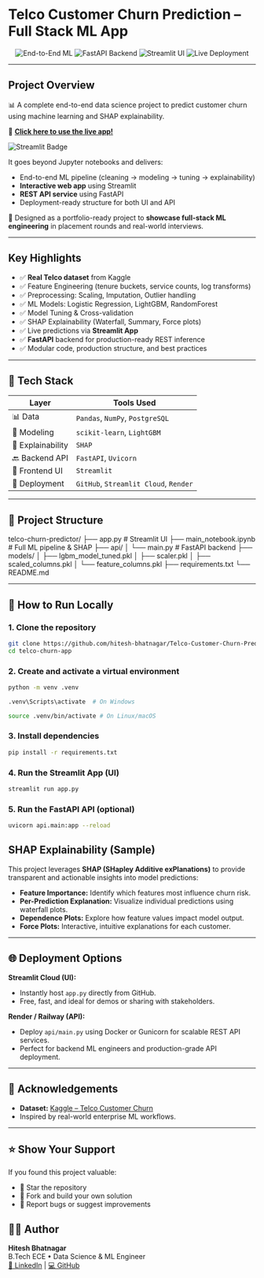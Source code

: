 # Telco Customer Churn Prediction – Full Stack ML App

<p align="center">
  <img src="https://img.shields.io/badge/ML--End2End-green?style=for-the-badge" alt="End-to-End ML" />
  <img src="https://img.shields.io/badge/FastAPI--Backend-blue?style=for-the-badge" alt="FastAPI Backend" />
  <img src="https://img.shields.io/badge/Streamlit--UI-red?style=for-the-badge" alt="Streamlit UI" />
  <img src="https://img.shields.io/badge/Deployment--Live-success?style=for-the-badge" alt="Live Deployment" />
</p>

---

## Project Overview

📊 A complete end-to-end data science project to predict customer churn using machine learning and SHAP explainability.

🚀 **[Click here to use the live app!](https://telco-churn-predictor-tool.streamlit.app/)**

![Streamlit Badge]([https://img.shields.io/badge/Deployed-Streamlit-blue?logo=streamlit&logoColor=white](https://telco-churn-predictor-tool.streamlit.app/))


It goes beyond Jupyter notebooks and delivers:

- End-to-end ML pipeline (cleaning → modeling → tuning → explainability)
- **Interactive web app** using Streamlit
- **REST API service** using FastAPI
- Deployment-ready structure for both UI and API

🔧 Designed as a portfolio-ready project to **showcase full-stack ML engineering** in placement rounds and real-world interviews.

---

## Key Highlights

- ✅ **Real Telco dataset** from Kaggle
- ✅ Feature Engineering (tenure buckets, service counts, log transforms)
- ✅ Preprocessing: Scaling, Imputation, Outlier handling
- ✅ ML Models: Logistic Regression, LightGBM, RandomForest
- ✅ Model Tuning & Cross-validation
- ✅ SHAP Explainability (Waterfall, Summary, Force plots)
- ✅ Live predictions via **Streamlit App**
- ✅ **FastAPI** backend for production-ready REST inference
- ✅ Modular code, production structure, and best practices

---

## 🔧 Tech Stack

| Layer            | Tools Used                            |
|------------------|----------------------------------------|
| 📊 Data          | `Pandas`, `NumPy`, `PostgreSQL`        |
| 🤖 Modeling      | `scikit-learn`, `LightGBM`             |
| 🧠 Explainability| `SHAP`                                 |
| 🔙 Backend API   | `FastAPI`, `Uvicorn`                   |
| 🎨 Frontend UI   | `Streamlit`                            |
| 🚀 Deployment    | `GitHub`, `Streamlit Cloud`, `Render`  |

---

## 📂 Project Structure
telco-churn-predictor/
├── app.py # Streamlit UI
├── main_notebook.ipynb # Full ML pipeline & SHAP
├── api/
│ └── main.py # FastAPI backend
├── models/
│ ├── lgbm_model_tuned.pkl
│ ├── scaler.pkl
│ ├── scaled_columns.pkl
│ └── feature_columns.pkl
├── requirements.txt
└── README.md

---

## 🚀 How to Run Locally

### 1. Clone the repository

```bash
git clone https://github.com/hitesh-bhatnagar/Telco-Customer-Churn-Predictor-Full-Stack-ML-App-.git
cd telco-churn-app
```

### 2. Create and activate a virtual environment

``` bash
python -m venv .venv

.venv\Scripts\activate  # On Windows

source .venv/bin/activate # On Linux/macOS

```

### 3. Install dependencies

```bash
pip install -r requirements.txt
```

### 4. Run the Streamlit App (UI)

```bash
streamlit run app.py
```

### 5. Run the FastAPI API (optional)

```bash
uvicorn api.main:app --reload
```

## SHAP Explainability (Sample)

This project leverages **SHAP (SHapley Additive exPlanations)** to provide transparent and actionable insights into model predictions:

- **Feature Importance:** Identify which features most influence churn risk.
- **Per-Prediction Explanation:** Visualize individual predictions using waterfall plots.
- **Dependence Plots:** Explore how feature values impact model output.
- **Force Plots:** Interactive, intuitive explanations for each customer.

---

## 🌐 Deployment Options

**Streamlit Cloud (UI):**
- Instantly host `app.py` directly from GitHub.
- Free, fast, and ideal for demos or sharing with stakeholders.

**Render / Railway (API):**
- Deploy `api/main.py` using Docker or Gunicorn for scalable REST API services.
- Perfect for backend ML engineers and production-grade API deployment.

---

## 🙌 Acknowledgements

- **Dataset:** [Kaggle – Telco Customer Churn](https://www.kaggle.com/datasets/blastchar/telco-customer-churn)
- Inspired by real-world enterprise ML workflows.

---

## ⭐ Show Your Support

If you found this project valuable:

- 🌟 Star the repository
- 🍴 Fork and build your own solution
- 🐛 Report bugs or suggest improvements

## 👨‍💻 Author

**Hitesh Bhatnagar**  
B.Tech ECE • Data Science & ML Engineer  
[🔗 LinkedIn](https://www.linkedin.com/in/hitesh-bhatnagar-5a3b391ba) | [💻 GitHub](https://github.com/hitesh-bhatnagar)

